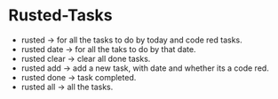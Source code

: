 # Rusted-Tasks
* rusted -> for all the tasks to do by today and code red tasks.
* rusted date -> for all the taks to do by that date.
* rusted clear -> clear all done tasks.
* rusted add -> add a new task, with date and whether its a code red.
* rusted done -> task completed.
* rusted all -> all the tasks. 
